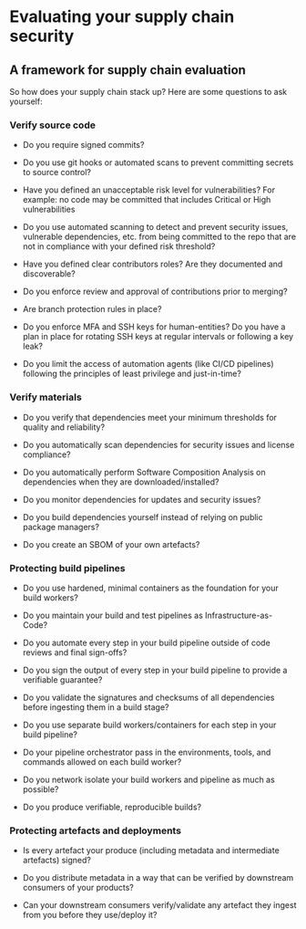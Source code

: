 # Evaluating your supply chain security

## A framework for supply chain evaluation

So how does your supply chain stack up? Here are some questions to ask
yourself:

### Verify source code

-   Do you require signed commits?

-   Do you use git hooks or automated scans to prevent committing secrets to source control?

-   Have you defined an unacceptable risk level for vulnerabilities? For example: no code may be committed that includes Critical or High
    vulnerabilities

-   Do you use automated scanning to detect and prevent security issues, vulnerable dependencies, etc. from being committed to the repo that are not in compliance with your defined risk threshold?

-   Have you defined clear contributors roles? Are they documented and discoverable?

-   Do you enforce review and approval of contributions prior to merging?

-   Are branch protection rules in place?

-   Do you enforce MFA and SSH keys for human-entities? Do you have a plan in place for rotating SSH keys at regular intervals or following a key leak?

-   Do you limit the access of automation agents (like CI/CD pipelines) following the principles of least privilege and just-in-time?

### Verify materials

-   Do you verify that dependencies meet your minimum thresholds for quality and reliability?

-   Do you automatically scan dependencies for security issues and license compliance?

-   Do you automatically perform Software Composition Analysis on dependencies when they are downloaded/installed?

-   Do you monitor dependencies for updates and security issues?

-   Do you build dependencies yourself instead of relying on public package managers?

-   Do you create an SBOM of your own artefacts?

### Protecting build pipelines

-   Do you use hardened, minimal containers as the foundation for your build workers?

-   Do you maintain your build and test pipelines as Infrastructure-as-Code?

-   Do you automate every step in your build pipeline outside of code reviews and final sign-offs?

-   Do you sign the output of every step in your build pipeline to provide a verifiable guarantee?

-   Do you validate the signatures and checksums of all dependencies before ingesting them in a build stage?

-   Do you use separate build workers/containers for each step in your build pipeline?

-   Do your pipeline orchestrator pass in the environments, tools, and commands allowed on each build worker?

-   Do you network isolate your build workers and pipeline as much as possible?

-   Do you produce verifiable, reproducible builds?

### Protecting artefacts and deployments

-   Is every artefact your produce (including metadata and intermediate artefacts) signed?

-   Do you distribute metadata in a way that can be verified by downstream consumers of your products?

-   Can your downstream consumers verify/validate any artefact they ingest from you before they use/deploy it?
